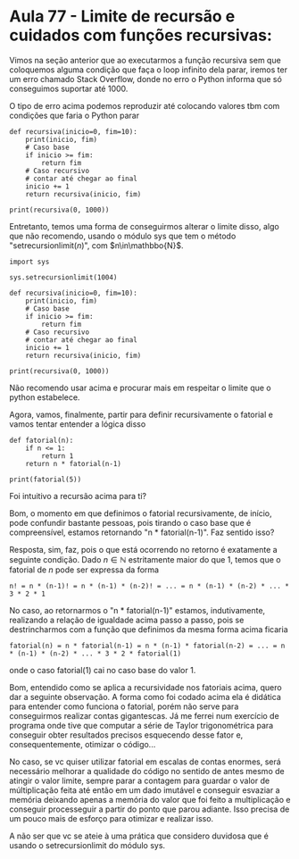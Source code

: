 # Aula 77 - Limite de recursão e cuidados com funções recursivas:
Vimos na seção anterior que ao executarmos a função recursiva sem que coloquemos alguma condição que faça o loop infinito dela parar, iremos ter um erro chamado Stack Overflow, donde no erro o Python informa que só conseguimos suportar até 1000.

O tipo de erro acima podemos reproduzir até colocando valores tbm com condições que faria o Python parar

    def recursiva(inicio=0, fim=10):
        print(inicio, fim)
        # Caso base
        if inicio >= fim:
            return fim
        # Caso recursivo
        # contar até chegar ao final
        inicio += 1
        return recursiva(inicio, fim)

    print(recursiva(0, 1000))

Entretanto, temos uma forma de conseguirmos alterar o limite disso, algo que não recomendo, usando o módulo sys que tem o método "setrecursionlimit($`n`$)", com $`n\in\mathbbo{N}`$.

    import sys

    sys.setrecursionlimit(1004)

    def recursiva(inicio=0, fim=10):
        print(inicio, fim)
        # Caso base
        if inicio >= fim:
            return fim
        # Caso recursivo
        # contar até chegar ao final
        inicio += 1
        return recursiva(inicio, fim)

    print(recursiva(0, 1000))

Não recomendo usar acima e procurar mais em respeitar o limite que o python estabelece.

Agora, vamos, finalmente, partir para definir recursivamente o fatorial e vamos tentar entender a lógica disso

    def fatorial(n):
        if n <= 1:
            return 1
        return n * fatorial(n-1)

    print(fatorial(5))

Foi intuitivo a recursão acima para ti?

Bom, o momento em que definimos o fatorial recursivamente, de início, pode confundir bastante pessoas, pois tirando o caso base que é compreensível, estamos retornando "n * fatorial(n-1)". Faz sentido isso?

Resposta, sim, faz, pois o que está ocorrendo no retorno é exatamente a seguinte condição. Dado $`n\in\mathbb{N}`$ estritamente maior do que 1, temos que o fatorial de $`n`$ pode ser expressa da forma

    n! = n * (n-1)! = n * (n-1) * (n-2)! = ... = n * (n-1) * (n-2) * ... * 3 * 2 * 1

No caso, ao retornarmos o "n * fatorial(n-1)" estamos, indutivamente, realizando a relação de igualdade acima passo a passo, pois se destrincharmos com a função que definimos da mesma forma acima ficaria

    fatorial(n) = n * fatorial(n-1) = n * (n-1) * fatorial(n-2) = ... = n * (n-1) * (n-2) * ... * 3 * 2 * fatorial(1)

onde o caso fatorial(1) cai no caso base do valor 1.

Bom, entendido como se aplica a recursividade nos fatoriais acima, quero dar a seguinte observação. A forma como foi codado acima ela é didática para entender como funciona o fatorial, porém não serve para conseguirmos realizar contas gigantescas. Já me ferrei num exercício de programa onde tive que computar a série de Taylor trigonométrica para conseguir obter resultados precisos esquecendo desse fator e, consequentemente, otimizar o código...

No caso, se vc quiser utilizar fatorial em escalas de contas enormes, será necessário melhorar a qualidade do código no sentido de antes mesmo de atingir o valor limite, sempre parar a contagem para guardar o valor de múltiplicação feita até então em um dado imutável e conseguir esvaziar a memória deixando apenas a memória do valor que foi feito a multiplicação e conseguir processeguir a partir do ponto que parou adiante. Isso precisa de um pouco mais de esforço para otimizar e realizar isso.

A não ser que vc se ateie à uma prática que considero duvidosa que é usando o setrecursionlimit do módulo sys.
